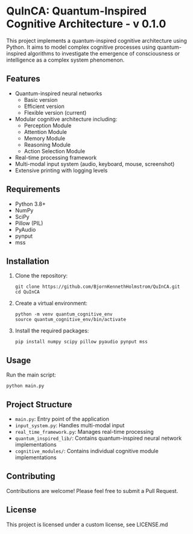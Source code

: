 # QuInCA: Quantum-Inspired Cognitive Architecture - v 0.1.0

This project implements a quantum-inspired cognitive architecture using Python. It aims to model complex cognitive processes using quantum-inspired algorithms to investigate the emergence of consciousness or intelligence as a complex system phenomenon.

## Features

- Quantum-inspired neural networks
  - Basic version
  - Efficient version
  - Flexible version (current)
- Modular cognitive architecture including:
  - Perception Module
  - Attention Module
  - Memory Module
  - Reasoning Module
  - Action Selection Module
- Real-time processing framework
- Multi-modal input system (audio, keyboard, mouse, screenshot)
- Extensive printing with logging levels

## Requirements

- Python 3.8+
- NumPy
- SciPy
- Pillow (PIL)
- PyAudio
- pynput
- mss

## Installation

1. Clone the repository:
   ```
   git clone https://github.com/BjornKennethHolmstrom/QuInCA.git
   cd QuInCA
   ```

2. Create a virtual environment:
   ```
   python -m venv quantum_cognitive_env
   source quantum_cognitive_env/bin/activate
   ```

3. Install the required packages:
   ```
   pip install numpy scipy pillow pyaudio pynput mss
   ```

## Usage

Run the main script:

```
python main.py
```

## Project Structure

- `main.py`: Entry point of the application
- `input_system.py`: Handles multi-modal input
- `real_time_framework.py`: Manages real-time processing
- `quantum_inspired_lib/`: Contains quantum-inspired neural network implementations
- `cognitive_modules/`: Contains individual cognitive module implementations

## Contributing

Contributions are welcome! Please feel free to submit a Pull Request.

## License

This project is licensed under a custom license, see LICENSE.md

